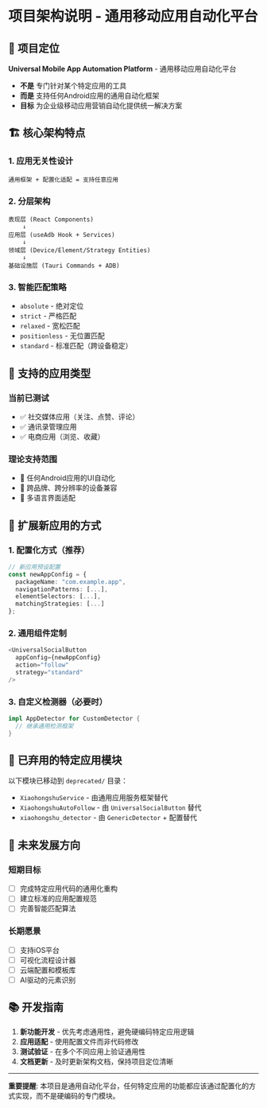 # 项目架构说明 - 通用移动应用自动化平台

## 🎯 项目定位

**Universal Mobile App Automation Platform** - 通用移动应用自动化平台

- **不是** 专门针对某个特定应用的工具
- **而是** 支持任何Android应用的通用自动化框架
- **目标** 为企业级移动应用营销自动化提供统一解决方案

## 🏗️ 核心架构特点

### 1. **应用无关性设计**
```
通用框架 + 配置化适配 = 支持任意应用
```

### 2. **分层架构**
```
表现层 (React Components)
    ↓
应用层 (useAdb Hook + Services)  
    ↓
领域层 (Device/Element/Strategy Entities)
    ↓
基础设施层 (Tauri Commands + ADB)
```

### 3. **智能匹配策略**
- `absolute` - 绝对定位
- `strict` - 严格匹配  
- `relaxed` - 宽松匹配
- `positionless` - 无位置匹配
- `standard` - 标准匹配（跨设备稳定）

## 📱 支持的应用类型

### 当前已测试
- ✅ 社交媒体应用（关注、点赞、评论）
- ✅ 通讯录管理应用
- ✅ 电商应用（浏览、收藏）

### 理论支持范围
- 🎯 任何Android应用的UI自动化
- 🎯 跨品牌、跨分辨率的设备兼容
- 🎯 多语言界面适配

## 🔧 扩展新应用的方式

### 1. **配置化方式（推荐）**
```typescript
// 新应用预设配置
const newAppConfig = {
  packageName: "com.example.app",
  navigationPatterns: [...],
  elementSelectors: [...],
  matchingStrategies: [...]
};
```

### 2. **通用组件定制**
```typescript
<UniversalSocialButton 
  appConfig={newAppConfig}
  action="follow"
  strategy="standard"
/>
```

### 3. **自定义检测器（必要时）**
```rust
impl AppDetector for CustomDetector {
  // 继承通用检测框架
}
```

## 🚫 已弃用的特定应用模块

以下模块已移动到 `deprecated/` 目录：
- `XiaohongshuService` - 由通用应用服务框架替代
- `XiaohongshuAutoFollow` - 由 `UniversalSocialButton` 替代
- `xiaohongshu_detector` - 由 `GenericDetector` + 配置替代

## 🎯 未来发展方向

### 短期目标
- [ ] 完成特定应用代码的通用化重构
- [ ] 建立标准的应用配置规范
- [ ] 完善智能匹配算法

### 长期愿景  
- [ ] 支持iOS平台
- [ ] 可视化流程设计器
- [ ] 云端配置和模板库
- [ ] AI驱动的元素识别

## 📚 开发指南

1. **新功能开发** - 优先考虑通用性，避免硬编码特定应用逻辑
2. **应用适配** - 使用配置文件而非代码修改
3. **测试验证** - 在多个不同应用上验证通用性
4. **文档更新** - 及时更新架构文档，保持项目定位清晰

---

**重要提醒**: 本项目是通用自动化平台，任何特定应用的功能都应该通过配置化的方式实现，而不是硬编码的专门模块。